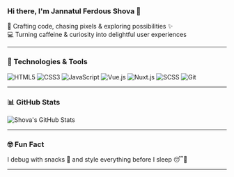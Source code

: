 ### Hi there, I'm Jannatul Ferdous Shova 👋

🌸 Crafting code, chasing pixels & exploring possibilities ✨  
💻 Turning caffeine & curiosity into delightful user experiences  

---

### 🚀 Technologies & Tools

![HTML5](https://img.shields.io/badge/-HTML5-E34F26?style=flat&logo=html5&logoColor=fff)
![CSS3](https://img.shields.io/badge/-CSS3-1572B6?style=flat&logo=css3)
![JavaScript](https://img.shields.io/badge/-JavaScript-F7DF1E?style=flat&logo=javascript&logoColor=000)
![Vue.js](https://img.shields.io/badge/-Vue.js-4FC08D?style=flat&logo=vue.js&logoColor=fff)
![Nuxt.js](https://img.shields.io/badge/-Nuxt.js-00C58E?style=flat&logo=nuxt.js&logoColor=fff)
![SCSS](https://img.shields.io/badge/-SCSS-CC6699?style=flat&logo=sass&logoColor=fff)
![Git](https://img.shields.io/badge/-Git-F05032?style=flat&logo=git&logoColor=fff)

---

### 📊 GitHub Stats

![Shova's GitHub Stats](https://github-readme-stats.vercel.app/api?username=Shova24&show_icons=true&theme=radical&hide_title=true)

---

### 🤓 Fun Fact

I debug with snacks 🍫 and style everything before I sleep 😴💅

---
